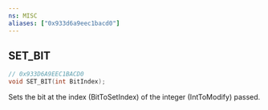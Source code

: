 ```yaml
---
ns: MISC
aliases: ["0x933d6a9eec1bacd0"]
---
```

## SET_BIT

```c
// 0x933D6A9EEC1BACD0
void SET_BIT(int BitIndex);
```

Sets the bit at the index (BitToSetIndex) of the integer (IntToModify) passed.

